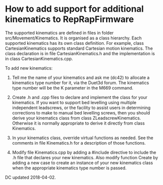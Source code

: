 How to add support for additional kinematics to RepRapFirmware
==============================================================

The supported kinematics are defined in files in folder src/Movement/Kinematics. It is organised as a class hierarchy. Each supported kinematics has its own class definition. For example, class CartesianKinematics supports standard Cartesian motion kinematics. The class declaration is in file CartesianKinematics.h and the implementation is in class CartesianKinematics.cpp.

To add new kinematics:
1. Tell me the name of your kinematics and ask me (dc42) to allocate a kinematics type number for it, via the Duet3d forum. The kinematics type number will be the K parameter in the M669 command.

2. Create .h and .cpp files to declare and implement the class for your kinematics. If you want to support bed levelling using multiple independent leadscrews, or the facility to assist users in determining corrections to make to manual bed levelling screws, then you should derive your kinematics class from class ZLeadscrewKinematics. Otherwise it is normally appropriate to derive it directly from class Kinematics.

3. In your kinematics class, override virtual functions as needed. See the comments in file Kinematics.h for a description of those functions.

4. Modify file Kinematics.cpp by adding a #include directive to include the .h file that declares your new kinematics. Also modify function Create by adding a new case to create an instance of your new kinematics class when the appropriate kinematics type number is passed.

DC updated 2018-04-02.
